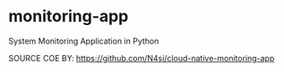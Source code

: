 # monitoring-app
System Monitoring Application in Python


SOURCE COE BY: https://github.com/N4si/cloud-native-monitoring-app
